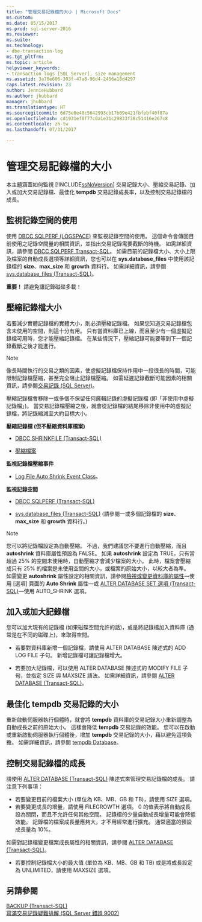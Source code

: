```yaml
---
title: "管理交易記錄檔的大小 | Microsoft Docs"
ms.custom: 
ms.date: 05/15/2017
ms.prod: sql-server-2016
ms.reviewer: 
ms.suite: 
ms.technology:
- dbe-transaction-log
ms.tgt_pltfrm: 
ms.topic: article
helpviewer_keywords:
- transaction logs [SQL Server], size management
ms.assetid: 3a70e606-303f-47a8-96d4-2456a18d4297
caps.latest.revision: 23
author: JennieHubbard
ms.author: jhubbard
manager: jhubbard
ms.translationtype: HT
ms.sourcegitcommit: 6d75e0e40c5642993cb17b09e421fbfebf40f87a
ms.openlocfilehash: cd1931ef0f77c0a1e31c29833f38c51416e267c8
ms.contentlocale: zh-tw
ms.lasthandoff: 07/31/2017

---
```

# <a name="manage-the-size-of-the-transaction-log-file"></a>管理交易記錄檔的大小
本主題涵蓋如何監視 [!INCLUDE[ssNoVersion](../../includes/ssnoversion-md.md)] 交易記錄大小、壓縮交易記錄、加入或加大交易記錄檔、最佳化 **tempdb** 交易記錄成長率，以及控制交易記錄檔的成長。  

  ##  <a name="MonitorSpaceUse"></a> 監視記錄空間的使用  
使用 [DBCC SQLPERF (LOGSPACE)](https://docs.microsoft.com/sql/t-sql/database-console-commands/dbcc-sqlperf-transact-sql) 來監視記錄空間的使用。 這個命令會傳回目前使用之記錄空間量的相關資訊，並指出交易記錄需要截斷的時機。 如需詳細資訊，請參閱 [DBCC SQLPERF Transact-SQL](../../t-sql/database-console-commands/dbcc-sqlperf-transact-sql.md)。 如需目前的記錄檔大小、大小上限及檔案的自動成長選項等詳細資訊，您也可以在 **sys.database_files** 中使用該記錄檔的 **size**、**max_size** 和 **growth** 資料行。 如需詳細資訊，請參閱 [sys.database_files &#40;Transact-SQL&#41;](../../relational-databases/system-catalog-views/sys-database-files-transact-sql.md)。  
  
**重要！** 請避免讓記錄磁碟多載！  

  
##  <a name="ShrinkSize"></a> 壓縮記錄檔大小  
 若要減少實體記錄檔的實體大小，則必須壓縮記錄檔。 如果您知道交易記錄檔包含未使用的空間，則這十分有用。 只有當資料庫已上線，而且至少有一個虛擬記錄檔可用時，您才能壓縮記錄檔。 在某些情況下，壓縮記錄可能要等到下一個記錄截斷之後才能進行。  
  
> [!NOTE]
>  像長時間執行的交易之類的因素，使虛擬記錄檔保持作用中一段很長的時間，可能限制記錄檔壓縮，甚至完全阻止記錄檔壓縮。 如需延遲記錄截斷可能因素的相關資訊，請參閱[交易記錄 &#40;SQL Server&#41;](../../relational-databases/logs/the-transaction-log-sql-server.md)。  
  
 壓縮記錄檔會移除一或多個不保留任何邏輯記錄的虛擬記錄檔 (即「非使用中虛擬記錄檔」)。 當交易記錄檔壓縮之後，就會從記錄檔的結尾移除非使用中的虛擬記錄檔，將記錄縮減至大約目標大小。  
  
 **壓縮記錄檔 (但不壓縮資料庫檔案)**  
  
-   [DBCC SHRINKFILE &#40;Transact-SQL&#41;](../../t-sql/database-console-commands/dbcc-shrinkfile-transact-sql.md)  
  
-   [壓縮檔案](../../relational-databases/databases/shrink-a-file.md)  
  
 **監視記錄檔壓縮事件**  
  
-   [Log File Auto Shrink Event Class](../../relational-databases/event-classes/log-file-auto-shrink-event-class.md)。  
  
 **監視記錄空間**  
  
-   [DBCC SQLPERF &#40;Transact-SQL&#41;](../../t-sql/database-console-commands/dbcc-sqlperf-transact-sql.md)  
  
-   [sys.database_files &#40;Transact-SQL&#41;](../../relational-databases/system-catalog-views/sys-database-files-transact-sql.md) (請參閱一或多個記錄檔的 **size**、**max_size** 和 **growth** 資料行。)  
  
> [!NOTE]
>  您可以將記錄檔設定為自動壓縮。 不過，我們建議您不要進行自動壓縮，而且 **autoshrink** 資料庫屬性預設為 FALSE。 如果 **autoshrink** 設定為 TRUE，只有當超過 25% 的空間未使用時，自動壓縮才會減少檔案的大小。 此時，檔案會壓縮成只有 25% 的檔案是未使用空間的大小，或檔案的原始大小，以較大者為準。 如需變更 **autoshrink** 屬性設定的相關資訊，請參閱[檢視或變更資料庫的屬性](../../relational-databases/databases/view-or-change-the-properties-of-a-database.md)—使用 [選項] 頁面的 **Auto Shrink** 屬性—或 [ALTER DATABASE SET 選項 &#40;Transact-SQL&#41;](../../t-sql/statements/alter-database-transact-sql-set-options.md)—使用 AUTO_SHRINK 選項。  
  

##  <a name="AddOrEnlarge"></a> 加入或加大記錄檔  
 您可以加大現有的記錄檔 (如果磁碟空間允許的話)，或是將記錄檔加入資料庫 (通常是在不同的磁碟上)，來取得空間。  
  
-   若要對資料庫新增一個記錄檔，請使用 ALTER DATABASE 陳述式的 ADD LOG FILE 子句。 新增記錄檔可讓記錄檔增大。  
  
-   若要加大記錄檔，可以使用 ALTER DATABASE 陳述式的 MODIFY FILE 子句，並指定 SIZE 與 MAXSIZE 語法。 如需詳細資訊，請參閱 [ALTER DATABASE &#40;Transact-SQL&#41;](../../t-sql/statements/alter-database-transact-sql.md)。  
    
  
##  <a name="tempdbOptimize"></a> 最佳化 tempdb 交易記錄的大小  
 重新啟動伺服器執行個體時，就會將 **tempdb** 資料庫的交易記錄大小重新調整為自動成長之前的原始大小。 這樣會降低 **tempdb** 交易記錄的效能。 您可以在啟動或重新啟動伺服器執行個體後，增加 **tempdb** 交易記錄的大小，藉以避免這項負擔。 如需詳細資訊，請參閱 [tempdb Database](../../relational-databases/databases/tempdb-database.md)。  
  
  
##  <a name="ControlGrowth"></a> 控制交易記錄檔的成長  
 請使用 [ALTER DATABASE (Transact-SQL)](../../t-sql/statements/alter-database-transact-sql.md) 陳述式來管理交易記錄檔的成長。 請注意下列事項：  
  
-   若要變更目前的檔案大小 (單位為 KB、MB、GB 和 TB)，請使用 SIZE 選項。  
  -   若要變更成長的增量，請使用 FILEGROWTH 選項。 0 的值表示將自動成長設為關閉，而且不允許任何其他空間。 記錄檔的少量自動成長增量可能會降低效能。 記錄檔的檔案成長量應夠大，才不用經常進行擴充。 通常適當的預設成長量為 10%。  

如需對記錄檔變更檔案成長屬性的相關資訊，請參閱 [ALTER DATABASE &#40;Transact-SQL&#41;](https://msdn.microsoft.com/library/ms174269.aspx)。  
  
-   若要控制記錄檔大小的最大值 (單位為 KB、MB、GB 和 TB) 或是將成長設定為 UNLIMITED，請使用 MAXSIZE 選項。  
  
  
## <a name="see-also"></a>另請參閱  
 [BACKUP (Transact-SQL)](../../t-sql/statements/backup-transact-sql.md)   
 [寫滿交易記錄疑難排解 (SQL Server 錯誤 9002)](../../relational-databases/logs/troubleshoot-a-full-transaction-log-sql-server-error-9002.md)  
  
  

